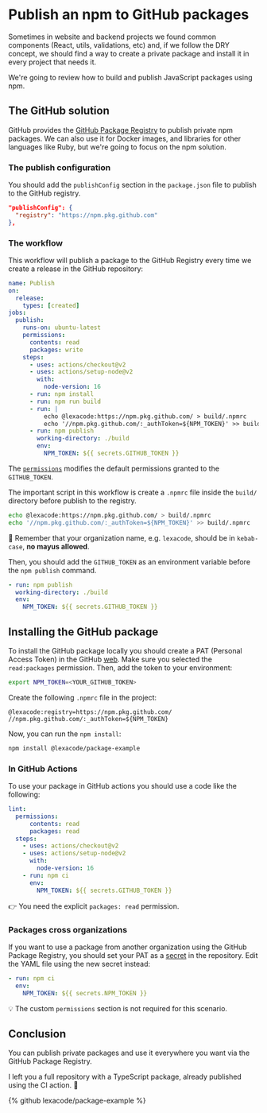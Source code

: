 # Publish an npm to GitHub packages

Sometimes in website and backend projects we found common components (React, utils, validations, etc) and, if we follow the DRY concept, we should find a way to create a private package and install it in every project that needs it.

We're going to review how to build and publish JavaScript packages using npm.

## The GitHub solution

GitHub provides the [GitHub Package Registry](https://docs.github.com/en/packages/working-with-a-github-packages-registry/working-with-the-npm-registry) to publish private npm packages. We can also use it for Docker images, and libraries for other languages like Ruby, but we're going to focus on the npm solution.

### The publish configuration

You should add the `publishConfig` section in the `package.json` file to publish to the GitHub registry.

```json
"publishConfig": {
  "registry": "https://npm.pkg.github.com"
},
```

### The workflow

This workflow will publish a package to the GitHub Registry every time we create a release in the GitHub repository:

```yaml
name: Publish
on:
  release:
    types: [created]
jobs:
  publish:
    runs-on: ubuntu-latest
    permissions:
      contents: read
      packages: write
    steps:
      - uses: actions/checkout@v2
      - uses: actions/setup-node@v2
        with:
          node-version: 16
      - run: npm install
      - run: npm run build
      - run: |
          echo @lexacode:https://npm.pkg.github.com/ > build/.npmrc
          echo '//npm.pkg.github.com/:_authToken=${NPM_TOKEN}' >> build/.npmrc
      - run: npm publish
        working-directory: ./build
        env:
          NPM_TOKEN: ${{ secrets.GITHUB_TOKEN }}
```

The [`permissions`](https://docs.github.com/en/actions/learn-github-actions/workflow-syntax-for-github-actions#permissions) modifies the default permissions granted to the `GITHUB_TOKEN`.

The important script in this workflow is create a `.npmrc` file inside the `build/` directory before publish to the registry.

```bash
echo @lexacode:https://npm.pkg.github.com/ > build/.npmrc
echo '//npm.pkg.github.com/:_authToken=${NPM_TOKEN}' >> build/.npmrc
```

🧠 Remember that your organization name, e.g. `lexacode`, should be in `kebab-case`, **no mayus allowed**.

Then, you should add the `GITHUB_TOKEN` as an environment variable before the `npm publish` command.

```yaml
- run: npm publish
  working-directory: ./build
  env:
    NPM_TOKEN: ${{ secrets.GITHUB_TOKEN }}
```

## Installing the GitHub package

To install the GitHub package locally you should create a PAT (Personal Access Token) in the GitHub [web](https://github.com/settings/tokens/new). Make sure you selected the `read:packages` permission. Then, add the token to your environment:

```bash
export NPM_TOKEN=<YOUR_GITHUB_TOKEN>
```

Create the following `.npmrc` file in the project:

```
@lexacode:registry=https://npm.pkg.github.com/
//npm.pkg.github.com/:_authToken=${NPM_TOKEN}
```

Now, you can run the `npm install`:

```bash
npm install @lexacode/package-example
```

### In GitHub Actions

To use your package in GitHub actions you should use a code like the following:

```yaml
lint:
  permissions:
      contents: read
      packages: read
  steps:
    - uses: actions/checkout@v2
    - uses: actions/setup-node@v2
      with:
        node-version: 16
    - run: npm ci
      env:
        NPM_TOKEN: ${{ secrets.GITHUB_TOKEN }}
```

👉 You need the explicit `packages: read` permission.

### Packages cross organizations

If you want to use a package from another organization using the GitHub Package Registry, you should set your PAT as a [secret](https://docs.github.com/en/actions/security-guides/encrypted-secrets) in the repository. Edit the YAML file using the new secret instead:

```yaml
- run: npm ci
  env:
    NPM_TOKEN: ${{ secrets.NPM_TOKEN }}
```

💡 The custom `permissions` section is not required for this scenario.

## Conclusion

You can publish private packages and use it everywhere you want via the GitHub Package Registry.

I left you a full repository with a TypeScript package, already published using the CI action. 🙌

{% github lexacode/package-example %}
